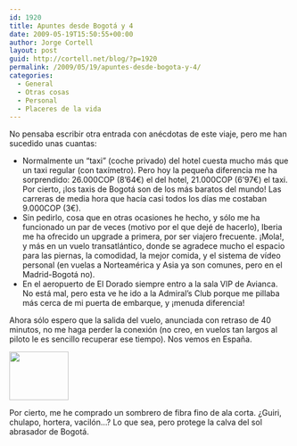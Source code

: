```yaml
---
id: 1920
title: Apuntes desde Bogotá y 4
date: 2009-05-19T15:50:55+00:00
author: Jorge Cortell
layout: post
guid: http://cortell.net/blog/?p=1920
permalink: /2009/05/19/apuntes-desde-bogota-y-4/
categories:
  - General
  - Otras cosas
  - Personal
  - Placeres de la vida
---
```

No pensaba escribir otra entrada con anécdotas de este viaje, pero me han sucedido unas cuantas:

  * Normalmente un &#8220;taxi&#8221; (coche privado) del hotel cuesta mucho más que un taxi regular (con taxímetro). Pero hoy la pequeña diferencia me ha sorprendido: 26.000COP (8&#8217;64€) el del hotel, 21.000COP (6&#8217;97€) el taxi. Por cierto, ¡los taxis de Bogotá son de los más baratos del mundo! Las carreras de media hora que hacía casi todos los días me costaban 9.000COP (3€).
  * Sin pedirlo, cosa que en otras ocasiones he hecho, y sólo me ha funcionado un par de veces (motivo por el que dejé de hacerlo), Iberia me ha ofrecido un upgrade a primera, por ser viajero frecuente. ¡Mola!, y más en un vuelo transatlántico, donde se agradece mucho el espacio para las piernas, la comodidad, la mejor comida, y el sistema de vídeo personal (en vuelas a Norteamérica y Asia ya son comunes, pero en el Madrid-Bogotá no).
  * En el aeropuerto de El Dorado siempre entro a la sala VIP de Avianca. No está mal, pero esta ve he ido a la Admiral&#8217;s Club porque me pillaba más cerca de mi puerta de embarque, y ¡menuda diferencia!

Ahora sólo espero que la salida del vuelo, anunciada con retraso de 40 minutos, no me haga perder la conexión (no creo, en vuelos tan largos al piloto le es sencillo recuperar ese tiempo). Nos vemos en España.

<img class="aligncenter" title="sombrer de fibra fino y ala corta" src="http://www.ceba.com.co/images/prince.jpg" alt="" width="106" height="87" />

Por cierto, me he comprado un sombrero de fibra fino de ala corta. ¿Guiri, chulapo, hortera, vacilón&#8230;? Lo que sea, pero protege la calva del sol abrasador de Bogotá.